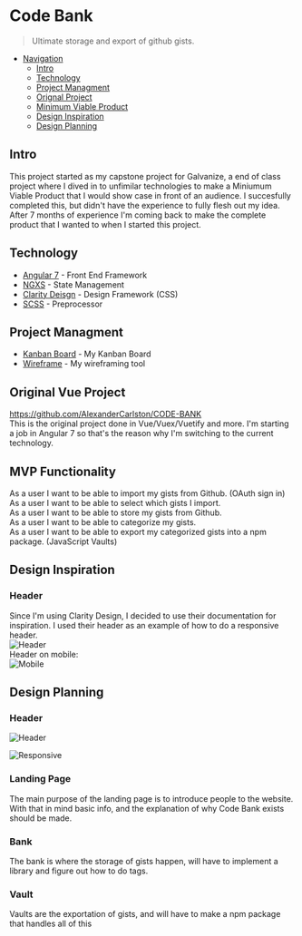 # Code Bank

> Ultimate storage and export of github gists.

<!-- TOC -->

- [Navigation](#navigation)
    - [Intro](#intro)
    - [Technology](#technology)
    - [Project Managment](#project-managment)
    - [Orignal Project](#original-vue-project)
    - [Minimum Viable Product](#mvp-functionality)
    - [Design Inspiration](#design-inspiration)
    - [Design Planning](#design-planning)

<!-- /TOC -->

## Intro

This project started as my capstone project for Galvanize, a end of class project where I dived in to unfimilar technologies to make a Miniumum Viable Product that I would show case in front of an audience. I succesfully completed this, but didn't have the experience to fully flesh out my idea. After 7 months of experience I'm coming back to make the complete product that I wanted to when I started this project.

## Technology

* [Angular 7](https://angular.io/) - Front End Framework
* [NGXS](https://github.com/ngxs/store) - State Management
* [Clarity Deisgn](https://clarity.design/) - Design Framework (CSS)
* [SCSS](https://sass-lang.com/guide) - Preprocessor

## Project Managment

* [Kanban Board](https://waffle.io/AlexanderCarlston/Code-Bank-Angular) - My Kanban Board
* [Wireframe](https://www.figma.com/file/aijDn8RZjWPCgT5fNQs3MWHS/Code-Bank?node-id=0%3A1) - My wireframing tool

## Original Vue Project

https://github.com/AlexanderCarlston/CODE-BANK
<br>
This is the original project done in Vue/Vuex/Vuetify and more. I'm starting a job in Angular 7 so that's the reason why I'm switching to the current technology.

## MVP Functionality
As a user I want to be able to import my gists from Github. (OAuth sign in)
<br>
As a user I want to be able to select which gists I import. 
<br>
As a user I want to be able to store my gists from Github.
<br>
As a user I want to be able to categorize my gists. 
<br>
As a user I want to be able to export my categorized gists into a npm package. (JavaScript Vaults)

## Design Inspiration

### Header

Since I'm using Clarity Design, I decided to use their documentation for inspiration. I used their header as an example of how to do a responsive header.
<br>
![Header](https://imgur.com/JjzhGww.png)
<br>
Header on mobile:
<br>
![Mobile](https://imgur.com/BBsEnBg.png)

## Design Planning

### Header

![Header](https://imgur.com/YKPuGZu.png)

![Responsive](https://imgur.com/UOhmKwz.png)

### Landing Page

The main purpose of the landing page is to introduce people to the website. With that in mind basic info, and the explanation of why Code Bank exists should be made. 

### Bank

The bank is where the storage of gists happen, will have to implement a library and figure out how to do tags.

### Vault

Vaults are the exportation of gists, and will have to make a npm package that handles all of this
